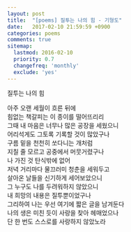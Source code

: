 ```yaml
---
layout: post
title:  "[poems] 질투는 나의 힘 - 기형도"
date:   2017-02-10 21:59:59 +0900
categories: poems
comments: true
sitemap:
  lastmod: 2016-02-10
  priority: 0.7
  changefreq: 'monthly'
  exclude: 'yes'
---
```

<!--break-->

질투는 나의 힘  

아주 오랜 세월이 흐른 뒤에  
힘없는 책갈피는 이 종이를 떨어뜨리리  
그때 내 마음은 너무나 많은 공장을 세웠으니  
어리석게도 그토록 기록할 것이 많았구나  
구름 밑을 천천히 쏘다니는 개처럼  
지칠 줄 모르고 공중에서 머뭇거렸구나  
나 가진 것 탄식밖에 없어  
저녁 거리마다 물끄러미 청춘을 세워두고  
살아온 날들을 신기하게 세어보았으니  
그 누구도 나를 두려워하지 않았으니  
내 희망의 내용은 질투뿐이었구나  
그리하여 나는 우선 여기에 짧은 글을 남겨둔다  
나의 생은 미친 듯이 사랑을 찾아 헤매었으나  
단 한 번도 스스로를 사랑하지 않았노라  
